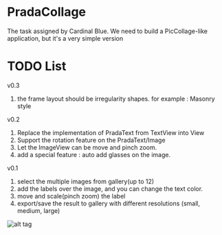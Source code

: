 PradaCollage
============

The task assigned by Cardinal Blue. We need to build a PicCollage-like application, but it's a very simple version


TODO List
=========

v0.3

1. the frame layout should be irregularity shapes. for example : Masonry style


v0.2

1. Replace the implementation of PradaText from TextView into View
2. Support the rotation feature on the PradaText/Image
3. Let the ImageView can be move and pinch zoom.
4. add a special feature : auto add glasses on the image.

v0.1

1. select the multiple images from gallery(up to 12)
2. add the labels over the image, and you can change the text color.
3. move and scale(pinch zoom) the label
4. export/save the result to gallery with different resolutions (small, medium, large)

![alt tag](http://farm8.staticflickr.com/7335/9274275412_c5c4ea6403_o_d.png)
